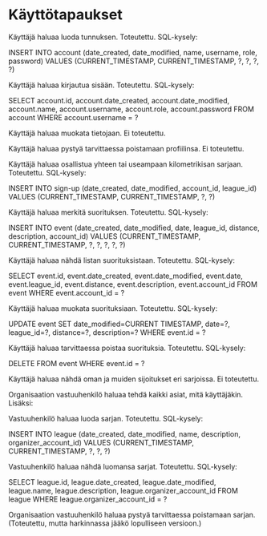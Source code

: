 # Käyttötapaukset

Käyttäjä haluaa luoda tunnuksen. Toteutettu. SQL-kysely: 

INSERT INTO account (date_created, date_modified, name, username, role, password) 
VALUES (CURRENT_TIMESTAMP, CURRENT_TIMESTAMP, ?, ?, ?, ?)

Käyttäjä haluaa kirjautua sisään. Toteutettu. SQL-kysely: 

SELECT account.id, 
    account.date_created, 
    account.date_modified, 
    account.name, 
    account.username, 
    account.role, 
    account.password 
FROM account 
WHERE account.username = ?

Käyttäjä haluaa muokata tietojaan. Ei toteutettu.

Käyttäjä haluaa pystyä tarvittaessa poistamaan profiilinsa. Ei toteutettu.

Käyttäjä haluaa osallistua yhteen tai useampaan kilometrikisan sarjaan. Toteutettu. SQL-kysely:

INSERT INTO sign-up (date_created, date_modified, account_id, league_id)
VALUES (CURRENT_TIMESTAMP, CURRENT_TIMESTAMP, ?, ?)

Käyttäjä haluaa merkitä suorituksen. Toteutettu. SQL-kysely:

INSERT INTO event (date_created, date_modified, date, league_id, distance, description, account_id)
VALUES (CURRENT_TIMESTAMP, CURRENT_TIMESTAMP, ?, ?, ?, ?, ?)

Käyttäjä haluaa nähdä listan suorituksistaan. Toteutettu. SQL-kysely:

SELECT event.id,
    event.date_created, 
    event.date_modified,
    event.date, 
    event.league_id, 
    event.distance,
    event.description,
    event.account_id 
FROM event 
WHERE event.account_id = ?

Käyttäjä haluaa muokata suorituksiaan. Toteutettu. SQL-kysely:

UPDATE event SET date_modified=CURRENT TIMESTAMP, date=?, league_id=?, distance=?, description=?
WHERE event.id = ?

Käyttäjä haluaa tarvittaessa poistaa suorituksia. Toteutettu. SQL-kysely:

DELETE FROM event WHERE event.id = ?

Käyttäjä haluaa nähdä oman ja muiden sijoitukset eri sarjoissa. Ei toteutettu.

Organisaation vastuuhenkilö haluaa tehdä kaikki asiat, mitä käyttäjäkin. Lisäksi:

Vastuuhenkilö haluaa luoda sarjan. Toteutettu. SQL-kysely:

INSERT INTO league (date_created, date_modified, name, description, organizer_account_id)
VALUES (CURRENT_TIMESTAMP, CURRENT_TIMESTAMP, ?, ?, ?)

Vastuuhenkilö haluaa nähdä luomansa sarjat. Toteutettu. SQL-kysely:

SELECT league.id,
    league.date_created,
    league.date_modified,
    league.name,
    league.description,
    league.organizer_account_id 
FROM league 
WHERE league.organizer_account_id = ?

Organisaation vastuuhenkilö haluaa pystyä tarvittaessa poistamaan sarjan. (Toteutettu, mutta harkinnassa jääkö lopulliseen versioon.)
